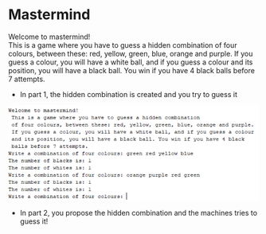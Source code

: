 # Mastermind
Welcome to mastermind!  
This is a game where you have to guess a hidden combination  of four colours, between these: red, yellow, green, blue, orange and purple.  If you guess a colour, you will have a white ball, and if you guess a colour  and its position, you will have a black ball. You win if you have 4 black  balls before 7 attempts.

- In part 1, the hidden combination is created and you try to guess it

![alt text](https://github.com/guillemaru/Mastermind/blob/master/Captura3.PNG)

- In part 2, you propose the hidden combination and the machines tries to guess it!
